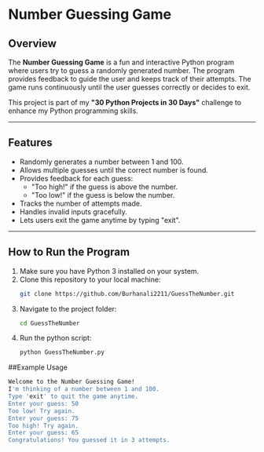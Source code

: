 # Number Guessing Game

## Overview
The **Number Guessing Game** is a fun and interactive Python program where users try to guess a randomly generated number. The program provides feedback to guide the user and keeps track of their attempts. The game runs continuously until the user guesses correctly or decides to exit.

This project is part of my **"30 Python Projects in 30 Days"** challenge to enhance my Python programming skills.

---

## Features
- Randomly generates a number between 1 and 100.
- Allows multiple guesses until the correct number is found.
- Provides feedback for each guess:
  - "Too high!" if the guess is above the number.
  - "Too low!" if the guess is below the number.
- Tracks the number of attempts made.
- Handles invalid inputs gracefully.
- Lets users exit the game anytime by typing "exit".

---

## How to Run the Program
1. Make sure you have Python 3 installed on your system.
2. Clone this repository to your local machine:
   ```bash
   git clone https://github.com/Burhanali2211/GuessTheNumber.git

3. Navigate to the project folder:
   ```bash
   cd GuessTheNumber
4. Run the python script:
   ```bash
   python GuessTheNumber.py


##Example Usage
```bash
Welcome to the Number Guessing Game!
I'm thinking of a number between 1 and 100.
Type 'exit' to quit the game anytime.
Enter your guess: 50
Too low! Try again.
Enter your guess: 75
Too high! Try again.
Enter your guess: 65
Congratulations! You guessed it in 3 attempts.
